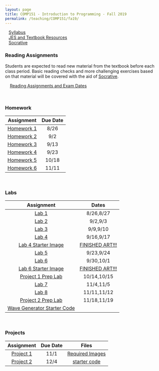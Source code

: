 ```yaml
---
layout: page
title: COMP151 - Introduction to Programming - Fall 2019
permalink: /teaching/COMP151/fa19/
---
```


&nbsp;&nbsp;&nbsp;[Syllabus](/teaching/COMP151/fa19/comp151-syllabus.pdf)  
&nbsp;&nbsp;&nbsp;[JES and Textbook Resources](http://coweb.cc.gatech.edu/mediaComp-teach#Python)  
&nbsp;&nbsp;&nbsp;[Socrative](https://socrative.com/)  



### Reading Assignments  

Students are expected to read new material from the textbook before each
class period. Basic reading checks and more challenging exercises based on
that material will be covered with the aid of [Socrative](https://socrative.com/).

&nbsp;&nbsp;&nbsp;&nbsp;[Reading Assignments and Exam Dates](/teaching/COMP151/fa19/homework/Reading)    

&nbsp;  


### Homework

| Assignment | Due Date |
| :----: | :-----: |
| [Homework 1](/teaching/COMP151/fa19/homework/homework1) | 8/26 |
| [Homework 2](/teaching/COMP151/fa19/homework/homework2) | 9/2 |
| [Homework 3](/teaching/COMP151/fa19/homework/homework3) | 9/13 |
| [Homework 4](/teaching/COMP151/fa19/homework/homework4) | 9/23 |
| [Homework 5](/teaching/COMP151/fa19/homework/homework5) | 10/18 |
| [Homework 6](/teaching/COMP151/fa19/homework/homework6) | 11/11 |


&nbsp;   

### Labs

| Assignment | Dates |
| :----: | :-----: |
| [Lab 1](/teaching/COMP151/fa19/labs/lab1) | 8/26,8/27|
| [Lab 2](/teaching/COMP151/fa19/labs/lab2) | 9/2,9/3|
| [Lab 3](/teaching/COMP151/fa19/labs/lab3) | 9/9,9/10 |
| [Lab 4](/teaching/COMP151/fa19/labs/lab4)  | 9/16,9/17 |
| [Lab 4 Starter Image](/teaching/COMP151/fa19/labs/Lab4Starter.jpg) | [FINISHED ART!!!](/teaching/COMP151/fa19/labs/lab4Art) |
| [Lab 5](/teaching/COMP151/fa19/labs/lab5) | 9/23,9/24 |
| [Lab 6](/teaching/COMP151/fa19/labs/lab6) | 9/30,10/1 |
| [Lab 6 Starter Image](/teaching/COMP151/fa19/labs/Lab6-CatInABox-scaled.jpg) | [FINISHED ART!!!](/teaching/COMP151/fa19/labs/lab6Art) |
| [Project 1 Prep Lab](/teaching/COMP151/fa19/labs/project1prep) | 10/14,10/15 |
| [Lab 7](/teaching/COMP151/fa19/labs/lab7) | 11/4,11/5 |
| [Lab 8](/teaching/COMP151/fa19/labs/lab8) | 11/11,11/12 |
| [Project 2 Prep Lab](/teaching/COMP151/fa19/labs/project2prep) | 11/18,11/19 |
| [Wave Generator Starter Code](/teaching/COMP151/fa19/labs/waveGen.py)   |    |


&nbsp;  

### Projects

| Assignment | Due Date | Files |
| :----: | :-----: | :-----: |
| [Project 1](/teaching/COMP151/fa19/projects/project1) | 11/1 | [Required Images](/teaching/COMP151/fa19/projects/project1images.zip)  |
| [Project 2](/teaching/COMP151/fa19/projects/project2) | 12/4 | [starter code](/teaching/COMP151/fa19/projects/proj2starter.py) |

&nbsp;  
